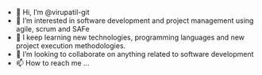 - 👋 Hi, I’m @virupatil-git
- 👀 I’m interested in software development and project management using agile, scrum and SAFe
- 🌱 I keep learning new technologies, programming languages and new project execution methodologies.
- 💞️ I’m looking to collaborate on anything related to software development
- 📫 How to reach me ...

<!---
virupatil-git/virupatil-git is a ✨ special ✨ repository because its `README.md` (this file) appears on your GitHub profile.
You can click the Preview link to take a look at your changes.
--->
